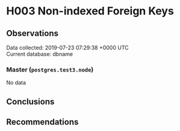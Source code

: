 # H003 Non-indexed Foreign Keys #

## Observations ##
Data collected: 2019-07-23 07:29:38 +0000 UTC  
Current database: dbname  

### Master (`postgres.test3.node`) ###


No data


## Conclusions ##


## Recommendations ##

